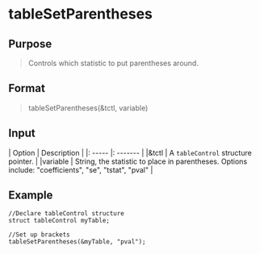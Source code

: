 # tableSetParentheses

## Purpose
> Controls which statistic to put parentheses around.

## Format
> tableSetParentheses(&tctl, variable)

## Input
| Option | Description |
|: ----- |: ------- |
|&tctl  | A `tableControl` structure pointer. |
|variable | String, the statistic to place in parentheses. Options include: "coefficients", "se", "tstat", "pval" |

## Example
```
//Declare tableControl structure
struct tableControl myTable;

//Set up brackets
tableSetParentheses(&myTable, "pval");
```
